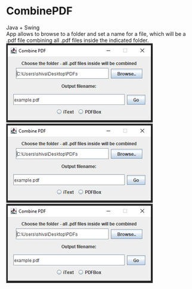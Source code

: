 # CombinePDF
Java + Swing <br />
App allows to browse to a folder and set a name for a file, which will be a .pdf file combining all .pdf files inside the indicated folder.
![main image](/images/combine_pdf.jpg)
![main image 2](combine_pdf.jpg)
![main image 2](/combine_pdf.jpg)
